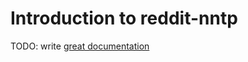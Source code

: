 # Introduction to reddit-nntp

TODO: write [great documentation](http://jacobian.org/writing/what-to-write/)
